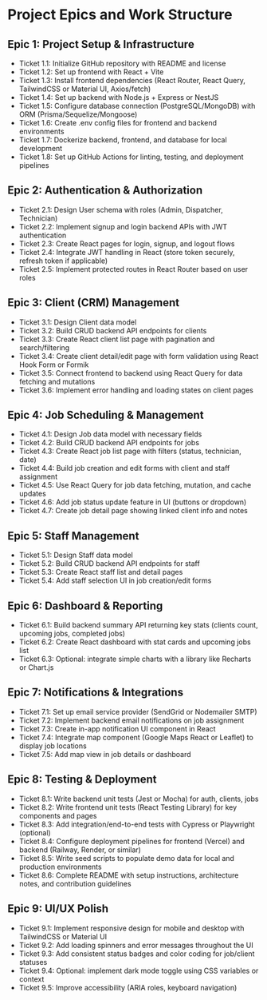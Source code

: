 # Project Epics and Work Structure

## Epic 1: Project Setup & Infrastructure

- Ticket 1.1: Initialize GitHub repository with README and license
- Ticket 1.2: Set up frontend with React + Vite
- Ticket 1.3: Install frontend dependencies (React Router, React Query, TailwindCSS or Material UI, Axios/fetch)
- Ticket 1.4: Set up backend with Node.js + Express or NestJS
- Ticket 1.5: Configure database connection (PostgreSQL/MongoDB) with ORM (Prisma/Sequelize/Mongoose)
- Ticket 1.6: Create .env config files for frontend and backend environments
- Ticket 1.7: Dockerize backend, frontend, and database for local development
- Ticket 1.8: Set up GitHub Actions for linting, testing, and deployment pipelines

## Epic 2: Authentication & Authorization

- Ticket 2.1: Design User schema with roles (Admin, Dispatcher, Technician)
- Ticket 2.2: Implement signup and login backend APIs with JWT authentication
- Ticket 2.3: Create React pages for login, signup, and logout flows
- Ticket 2.4: Integrate JWT handling in React (store token securely, refresh token if applicable)
- Ticket 2.5: Implement protected routes in React Router based on user roles

## Epic 3: Client (CRM) Management

- Ticket 3.1: Design Client data model
- Ticket 3.2: Build CRUD backend API endpoints for clients
- Ticket 3.3: Create React client list page with pagination and search/filtering
- Ticket 3.4: Create client detail/edit page with form validation using React Hook Form or Formik
- Ticket 3.5: Connect frontend to backend using React Query for data fetching and mutations
- Ticket 3.6: Implement error handling and loading states on client pages

## Epic 4: Job Scheduling & Management

- Ticket 4.1: Design Job data model with necessary fields
- Ticket 4.2: Build CRUD backend API endpoints for jobs
- Ticket 4.3: Create React job list page with filters (status, technician, date)
- Ticket 4.4: Build job creation and edit forms with client and staff assignment
- Ticket 4.5: Use React Query for job data fetching, mutation, and cache updates
- Ticket 4.6: Add job status update feature in UI (buttons or dropdown)
- Ticket 4.7: Create job detail page showing linked client info and notes

## Epic 5: Staff Management

- Ticket 5.1: Design Staff data model
- Ticket 5.2: Build CRUD backend API endpoints for staff
- Ticket 5.3: Create React staff list and detail pages
- Ticket 5.4: Add staff selection UI in job creation/edit forms

## Epic 6: Dashboard & Reporting

- Ticket 6.1: Build backend summary API returning key stats (clients count, upcoming jobs, completed jobs)
- Ticket 6.2: Create React dashboard with stat cards and upcoming jobs list
- Ticket 6.3: Optional: integrate simple charts with a library like Recharts or Chart.js

## Epic 7: Notifications & Integrations

- Ticket 7.1: Set up email service provider (SendGrid or Nodemailer SMTP)
- Ticket 7.2: Implement backend email notifications on job assignment
- Ticket 7.3: Create in-app notification UI component in React
- Ticket 7.4: Integrate map component (Google Maps React or Leaflet) to display job locations
- Ticket 7.5: Add map view in job details or dashboard

## Epic 8: Testing & Deployment

- Ticket 8.1: Write backend unit tests (Jest or Mocha) for auth, clients, jobs
- Ticket 8.2: Write frontend unit tests (React Testing Library) for key components and pages
- Ticket 8.3: Add integration/end-to-end tests with Cypress or Playwright (optional)
- Ticket 8.4: Configure deployment pipelines for frontend (Vercel) and backend (Railway, Render, or similar)
- Ticket 8.5: Write seed scripts to populate demo data for local and production environments
- Ticket 8.6: Complete README with setup instructions, architecture notes, and contribution guidelines

## Epic 9: UI/UX Polish

- Ticket 9.1: Implement responsive design for mobile and desktop with TailwindCSS or Material UI
- Ticket 9.2: Add loading spinners and error messages throughout the UI
- Ticket 9.3: Add consistent status badges and color coding for job/client statuses
- Ticket 9.4: Optional: implement dark mode toggle using CSS variables or context
- Ticket 9.5: Improve accessibility (ARIA roles, keyboard navigation)
